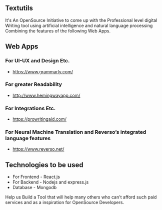 ## Textutils
It's An OpenSource Initiative to come up with the Professional level digital Writing tool using artificial intelligence and natural language processing Combining the features of the following Web Apps.

## Web Apps
   ### For UI-UX and Design Etc.
   - https://www.grammarly.com/
   ### For greater Readability    
   - http://www.hemingwayapp.com/  
   ### For Integrations Etc.
   - https://prowritingaid.com/
   ### For Neural Machine Translation and Reverso’s integrated language features
   - https://www.reverso.net/      

## Technologies to be used
- For Frontend - React.js 
- For Backend  - Nodejs and express.js
- Database     - Mongodb

Help us Build a Tool that will help many others who can't afford such paid services and as a inspiration for OpenSource Developers.

